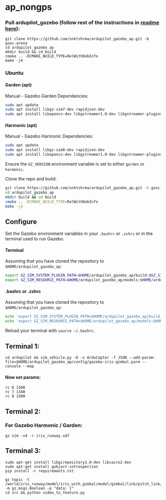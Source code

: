 # ap_nongps

### Pull ardupilot_gazebo (follow rest of the instructions in [readme here](https://github.com/snktshrma/ardupilot_gazebo_ap/tree/gsoc-arena?tab=readme-ov-file#harmonic-apt)):
    git clone https://github.com/snktshrma/ardupilot_gazebo_ap.git -b gsoc-arena
    cd ardupilot_gazebo_ap
    mkdir build && cd build
    cmake .. -DCMAKE_BUILD_TYPE=RelWithDebInfo
    make -j4
### Ubuntu

#### Garden (apt)

Manual - Gazebo Garden Dependencies:

```bash
sudo apt update
sudo apt install libgz-sim7-dev rapidjson-dev
sudo apt install libopencv-dev libgstreamer1.0-dev libgstreamer-plugins-base1.0-dev gstreamer1.0-plugins-bad gstreamer1.0-libav gstreamer1.0-gl
```

#### Harmonic (apt)

Manual - Gazebo Harmonic Dependencies:

```bash
sudo apt update
sudo apt install libgz-sim8-dev rapidjson-dev
sudo apt install libopencv-dev libgstreamer1.0-dev libgstreamer-plugins-base1.0-dev gstreamer1.0-plugins-bad gstreamer1.0-libav gstreamer1.0-gl
```
Ensure the `GZ_VERSION` environment variable is set to either
`garden` or `harmonic`.

Clone the repo and build:

```bash
git clone https://github.com/snktshrma/ardupilot_gazebo_ap.git -b gsoc-arena
cd ardupilot_gazebo_ap
mkdir build && cd build
cmake .. -DCMAKE_BUILD_TYPE=RelWithDebInfo
make -j4
```

## Configure

Set the Gazebo environment variables in your `.bashrc` or `.zshrc` or in 
the terminal used to run Gazebo.

#### Terminal

Assuming that you have cloned the repository to `$HOME/ardupilot_gazebo_ap`:

```bash
export GZ_SIM_SYSTEM_PLUGIN_PATH=$HOME/ardupilot_gazebo_ap/build:$GZ_SIM_SYSTEM_PLUGIN_PATH
export GZ_SIM_RESOURCE_PATH=$HOME/ardupilot_gazebo_ap/models:$HOME/ardupilot_gazebo_ap/worlds:$GZ_SIM_RESOURCE_PATH
```

#### .bashrc or .zshrc

Assuming that you have cloned the repository to `$HOME/ardupilot_gazebo_ap`:

```bash
echo 'export GZ_SIM_SYSTEM_PLUGIN_PATH=$HOME/ardupilot_gazebo_ap/build:${GZ_SIM_SYSTEM_PLUGIN_PATH}' >> ~/.bashrc
echo 'export GZ_SIM_RESOURCE_PATH=$HOME/ardupilot_gazebo_ap/models:$HOME/ardupilot_gazebo_ap/worlds:${GZ_SIM_RESOURCE_PATH}' >> ~/.bashrc
```

Reload your terminal with `source ~/.bashrc`.

## Terminal 1:
    cd ardupilot && sim_vehicle.py -D -v ArduCopter -f JSON --add-param-file=$HOME/ardupilot_gazebo_ap/config/gazebo-iris-gimbal.parm --console --map

#### Now set params:
    rc 6 1500
    rc 7 1340
    rc 8 1500
    

## Terminal 2: 
### For Gazebo Harmonic / Garden: 
    gz sim -v4 -r iris_runway.sdf
    
## Terminal 3:
    sudo apt-get install libgirepository1.0-dev libcairo2-dev
    sudo apt-get install gobject-introspection
    pip install -r requirements.txt

    gz topic -t /world/iris_runway/model/iris_with_gimbal/model/gimbal/link/pitch_link/sensor/camera/image/enable_streaming -m gz.msgs.Boolean -p "data: 1"
    cd src && python video_to_feature.py

    
